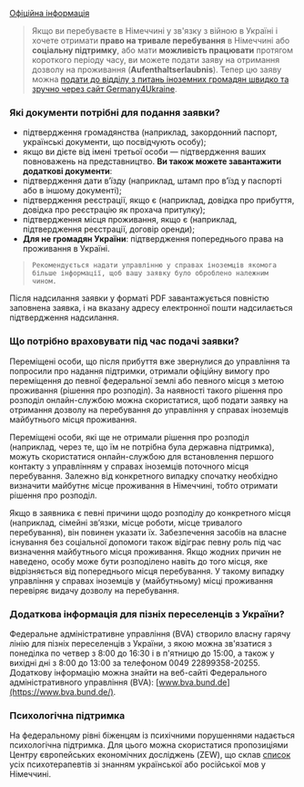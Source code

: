 [Офіційна інформація](https://www.germany4ukraine.de/hilfeportal-ua)
>Якщо ви перебуваєте в Німеччині у зв'язку з війною в Україні і хочете отримати **право на тривале перебування** в Німеччині або **соціальну підтримку**, або мати **можливість працювати** протягом короткого періоду часу, ви можете подати заяву на отримання дозволу на проживання (**Aufenthaltserlaubnis**). Тепер цю заяву можна [подати до відділу з питань іноземних громадян швидко та зручно через сайт Germany4Ukraine](https://www.germany4ukraine.de/hilfeportal-ua/%D0%BE%D0%BD%D0%BB%D0%B0%D0%B9%D0%BD-%D0%BF%D0%BE%D1%81%D0%BB%D1%83%D0%B3%D0%B8/%D0%B2%D0%B8%D0%B4-%D0%BD%D0%B0-%D0%BF%D1%80%D0%BE%D0%B6%D0%B8%D0%B2%D0%B0%D0%BD%D0%BD%D1%8F).
### Які документи потрібні для подання заявки?
* підтвердження громадянства (наприклад, закордонний паспорт, українські документи, що посвідчують особу);
* якщо ви дієте від імені третьої особи — підтвердження ваших повноважень на представництво.
**Ви також можете завантажити додаткові документи**:
* підтвердження дати в’їзду (наприклад, штамп про в’їзд у паспорті або в іншому документі);
* підтвердження реєстрації, якщо є (наприклад, довідка про прибуття, довідка про реєстрацію як прохача притулку);
* підтвердження місця проживання, якщо є (наприклад, підтвердження реєстрації, договір оренди);
* **Для не громадян України**: підтвердження попереднього права на проживання в Україні.
>`Рекомендується надати управлінню у справах іноземців якомога більше інформації, щоб вашу заявку було оброблено належним чином.`

Після надсилання заявки у форматі PDF завантажується повністю заповнена заявка, і на вказану адресу електронної пошти надсилається підтвердження надсилання.
### Що потрібно враховувати під час подачі заявки?
Переміщені особи, що після прибуття вже звернулися до управління та попросили про надання підтримки, отримали офіційну вимогу про переміщення до певної федеральної землі або певного місця з метою проживання (рішення про розподіл). За наявності такого рішення про розподіл онлайн-службою можна скористатися, щоб подати заявку на отримання дозволу на перебування до управління у справах іноземців майбутнього місця проживання.

Переміщені особи, які ще не отримали рішення про розподіл (наприклад, через те, що їм не потрібна була державна підтримка), можуть скористатися онлайн-службою для встановлення першого контакту з управлінням у справах іноземців поточного місця перебування. Залежно від конкретного випадку спочатку необхідно визначити майбутнє місце проживання в Німеччині, тобто отримати рішення про розподіл.

Якщо в заявника є певні причини щодо розподілу до конкретного місця (наприклад, сімейні зв’язки, місце роботи, місце тривалого перебування), він повинен указати їх. Забезпечення засобів на власне існування без соціальної допомоги також відіграє певну роль під час визначення майбутнього місця проживання. Якщо жодних причин не наведено, особу може бути розподілено навіть до того місця, яке відрізняється від попереднього місця перебування. У такому випадку управління у справах іноземців у (майбутньому) місці проживання перевіряє видачу дозволу на перебування.
### Додаткова інформація для пізніх переселенців з України?
Федеральне адміністративне управління (BVA) створило власну гарячу лінію для пізніх переселенців з України, з якою можна зв'язатися з понеділка по четвер з 8:00 до 16:30 і в п'ятницю до 15:00, а також у вихідні дні з 8:00 до 13:00 за телефоном 0049 22899358-20255. Додаткову інформацію можна знайти на веб-сайті Федерального адміністративного управління (BVA): [www.bva.bund.de](https://www.bva.bund.de/).
### Психологічна підтримка
На федеральному рівні біженцям із психічними порушеннями надається психологічна підтримка. Для цього можна скористатися пропозиціями Центру європейських економічних досліджень (ZEW), що склав [список](https://www.google.com/maps/d/viewer?mid=1rskrjh_rV8h3ESh8YFh9HFMvQGd2a-N8&ll=51.11470069168605%2C10.54515109999997&z=6) усіх психотерапевтів зі знанням української або російської мов у Німеччині.